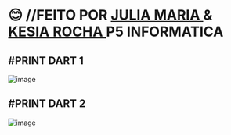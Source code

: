 # 😊 //FEITO POR <a href="https://github.com/Julia-maria56/PMD2-241/tree/main/Avaliacoes/avaliacao-04"> JULIA MARIA </a> & <a href="https://github.com/KesiaRocha/pdm2-241/tree/main/Avaliacoes/Avaliacao-04"> KESIA ROCHA </a>    P5 INFORMATICA

#PRINT DART 1
-------------------------------------------------
![image](https://github.com/KesiaRocha/pdm2-241/assets/124710521/19849bbd-720e-4bd7-94bf-14bde88babe7)

#PRINT DART 2
-------------------------------------------------

![image](https://github.com/KesiaRocha/pdm2-241/assets/124710521/9f1e0ed6-6115-49d4-ae73-422668dc26ff)

